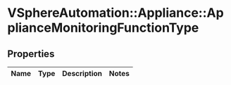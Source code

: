 # VSphereAutomation::Appliance::ApplianceMonitoringFunctionType

## Properties
Name | Type | Description | Notes
------------ | ------------- | ------------- | -------------


